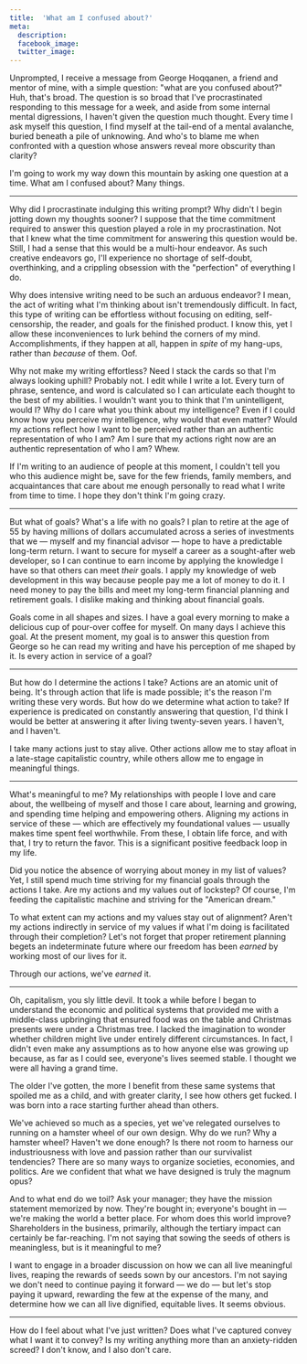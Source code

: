 ```yaml
---
title:  'What am I confused about?'
meta: 
  description: 
  facebook_image: 
  twitter_image: 
---
```


Unprompted, I receive a message from George Hoqqanen, a friend and mentor of mine, with a simple question: "what are you confused about?" Huh, that's broad. The question is so broad that I've procrastinated responding to this message for a week, and aside from some internal mental digressions, I haven't given the question much thought. Every time I ask myself this question, I find myself at the tail-end of a mental avalanche, buried beneath a pile of unknowing. And who's to blame me when confronted with a question whose answers reveal more obscurity than clarity?   

I'm going to work my way down this mountain by asking one question at a time. What am I confused about? Many things.  

---  

Why did I procrastinate indulging this writing prompt? Why didn't I begin jotting down my thoughts sooner? I suppose that the time commitment required to answer this question played a role in my procrastination. Not that I knew what the time commitment for answering this question would be. Still, I had a sense that this would be a multi-hour endeavor. As such creative endeavors go, I'll experience no shortage of self-doubt, overthinking, and a crippling obsession with the "perfection" of everything I do.  

Why does intensive writing need to be such an arduous endeavor? I mean, the act of writing what I'm thinking about isn't tremendously difficult. In fact, this type of writing can be effortless without focusing on editing, self-censorship, the reader, and goals for the finished product. I know this, yet I allow these inconveniences to lurk behind the corners of my mind. Accomplishments, if they happen at all, happen in _spite_ of my hang-ups, rather than _because_ of them. Oof.   

Why not make my writing effortless? Need I stack the cards so that I'm always looking uphill? Probably not. I edit while I write a lot. Every turn of phrase, sentence, and word is calculated so I can articulate each thought to the best of my abilities. I wouldn't want you to think that I'm unintelligent, would I? Why do I care what you think about my intelligence? Even if I could know how you perceive my intelligence, why would that even matter? Would my actions reflect how I want to be perceived rather than an authentic representation of who I am? Am I sure that my actions right now are an authentic representation of who I am? Whew.   

If I'm writing to an audience of people at this moment, I couldn't tell you who this audience might be, save for the few friends, family members, and acquaintances that care about me enough personally to read what I write from time to time. I hope they don't think I'm going crazy.   

---  

But what of goals? What's a life with no goals? I plan to retire at the age of 55 by having millions of dollars accumulated across a series of investments that we — myself and my financial advisor — hope to have a predictable long-term return. I want to secure for myself a career as a sought-after web developer, so I can continue to earn income by applying the knowledge I have so that others can meet _their_ goals. I apply my knowledge of web development in this way because people pay me a lot of money to do it. I need money to pay the bills and meet my long-term financial planning and retirement goals. I dislike making and thinking about financial goals.  

Goals come in all shapes and sizes. I have a goal every morning to make a delicious cup of pour-over coffee for myself. On many days I achieve this goal. At the present moment, my goal is to answer this question from George so he can read my writing and have his perception of me shaped by it. Is every action in service of a goal?   

---  

But how do I determine the actions I take? Actions are an atomic unit of being. It's through action that life is made possible; it's the reason I'm writing these very words. But how do we determine what action to take? If experience is predicated on constantly answering that question, I'd think I would be better at answering it after living twenty-seven years. I haven't, and I haven't.   

[//]: # (TODO: "Actions are an atomic unit of being. It's through action that life is made possible; it's the reason I'm writing these very words." can be a `p-large` callout)

I take many actions just to stay alive. Other actions allow me to stay afloat in a late-stage capitalistic country, while others allow me to engage in meaningful things.

---  

What's meaningful to me? My relationships with people I love and care about, the wellbeing of myself and those I care about, learning and growing, and spending time helping and empowering others. Aligning my actions in service of these — which are effectively my foundational values — usually makes time spent feel worthwhile. From these, I obtain life force, and with that, I try to return the favor. This is a significant positive feedback loop in my life.  

Did you notice the absence of worrying about money in my list of values? Yet, I still spend much time striving for my financial goals through the actions I take. Are my actions and my values out of lockstep? Of course, I'm feeding the capitalistic machine and striving for the "American dream."  

To what extent can my actions and my values stay out of alignment? Aren't my actions indirectly in service of my values if what I'm doing is facilitated through their completion? Let's not forget that proper retirement planning begets an indeterminate future where our freedom has been _earned_ by working most of our lives for it.  

Through our actions, we've _earned_ it.  

---  

Oh, capitalism, you sly little devil. It took a while before I began to understand the economic and political systems that provided me with a middle-class upbringing that ensured food was on the table and Christmas presents were under a Christmas tree. I lacked the imagination to wonder whether children might live under entirely different circumstances. In fact, I didn't even make any assumptions as to how anyone else was growing up because, as far as I could see, everyone's lives seemed stable. I thought we were all having a grand time.   

The older I've gotten, the more I benefit from these same systems that spoiled me as a child, and with greater clarity, I see how others get fucked. I was born into a race starting further ahead than others.

We've achieved so much as a species, yet we've relegated ourselves to running on a hamster wheel of our own design. Why do we run? Why a hamster wheel? Haven't we done enough? Is there not room to harness our industriousness with love and passion rather than our survivalist tendencies? There are so many ways to organize societies, economies, and politics. Are we confident that what we have designed is truly the magnum opus?  

And to what end do we toil? Ask your manager; they have the mission statement memorized by now. They're bought in; everyone's bought in — we're making the world a better place. For whom does this world improve? Shareholders in the business, primarily, although the tertiary impact can certainly be far-reaching. I'm not saying that sowing the seeds of others is meaningless, but is it meaningful to me?  

I want to engage in a broader discussion on how we can all live meaningful lives, reaping the rewards of seeds sown by our ancestors. I'm not saying we don't need to continue paying it forward — we do — but let's stop paying it upward, rewarding the few at the expense of the many, and determine how we can all live dignified, equitable lives. It seems obvious.   

---  

How do I feel about what I've just written? Does what I've captured convey what I want it to convey? Is my writing anything more than an anxiety-ridden screed? I don't know, and I also don't care.